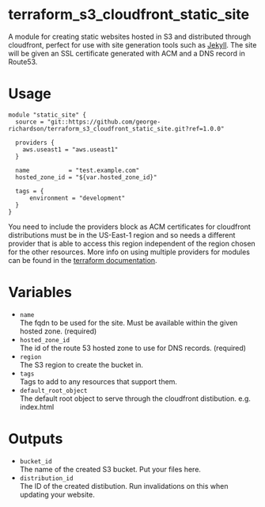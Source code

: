 # terraform_s3_cloudfront_static_site

A module for creating static websites hosted in S3 and distributed through cloudfront, perfect for use with site generation tools such as [Jekyll](https://jekyllrb.com/). The site will be given an SSL certificate generated with ACM and a DNS record in Route53.

# Usage

```
module "static_site" {
  source = "git::https://github.com/george-richardson/terraform_s3_cloudfront_static_site.git?ref=1.0.0"

  providers {
    aws.useast1 = "aws.useast1"
  }

  name           = "test.example.com"
  hosted_zone_id = "${var.hosted_zone_id}"

  tags = {
	  environment = "development"
  }
}
```

You need to include the providers block as ACM certificates for cloudfront distributions must be in the US-East-1 region and so needs a different provider that is able to access this region independent of the region chosen for the other resources. More info on using multiple providers for modules can be found in the [terraform documentation](https://www.terraform.io/docs/modules/usage.html#providers-within-modules).

# Variables

* `name`  
  The fqdn to be used for the site. Must be available within the given hosted zone. (required)
* `hosted_zone_id`  
  The id of the route 53 hosted zone to use for DNS records. (required)
* `region`  
  The S3 region to create the bucket in.
* `tags`  
  Tags to add to any resources that support them.
* `default_root_object`  
  The default root object to serve through the cloudfront distibution. e.g. index.html

# Outputs

* `bucket_id`  
  The name of the created S3 bucket. Put your files here.
* `distribution_id`  
  The ID of the created distibution. Run invalidations on this when updating your website.
